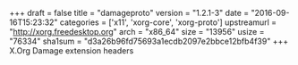 +++
draft = false
title = "damageproto"
version = "1.2.1-3"
date = "2016-09-16T15:23:32"
categories = ['x11', 'xorg-core', 'xorg-proto']
upstreamurl = "http://xorg.freedesktop.org"
arch = "x86_64"
size = "13956"
usize = "76334"
sha1sum = "d3a26b96fd75693a1ecdb2097e2bbce12bfb4f39"
+++
X.Org Damage extension headers